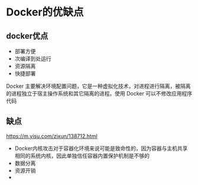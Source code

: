 

# Docker的优缺点

## docker优点
- 部署方便
- 次编译到处运行
- 资源隔离
- 快捷部署


Docker 主要解决环境配置问题，它是一种虚拟化技术，对进程进行隔离，被隔离的进程独立于宿主操作系统和其它隔离的进程。使用 Docker 可以不修改应用程序代码



## 缺点
<https://m.yisu.com/zixun/138712.html>


- Docker内核攻击对于容器化环境来说可能是致命性的，因为容器与主机共享相同的系统内核，因此单独信任容器内置保护机制是不够的
- 数据分离
- 资源开销
- 
